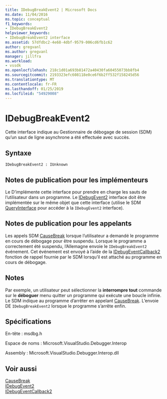 ```yaml
---
title: IDebugBreakEvent2 | Microsoft Docs
ms.date: 11/04/2016
ms.topic: conceptual
f1_keywords:
- IDebugBreakEvent2
helpviewer_keywords:
- IDebugBreakEvent2 interface
ms.assetid: 57dfdbc2-4e68-4dbf-9579-006cd6fb1c62
author: gregvanl
ms.author: gregvanl
manager: jillfra
ms.workload:
- vssdk
ms.openlocfilehash: 218c1d01a693b81472a40430fa60455073bb8fb4
ms.sourcegitcommit: 2193323efc608118e0ce6f6b2ff532f158245d56
ms.translationtype: MT
ms.contentlocale: fr-FR
ms.lasthandoff: 01/25/2019
ms.locfileid: "54929008"
---
```

# <a name="idebugbreakevent2"></a>IDebugBreakEvent2
Cette interface indique au Gestionnaire de débogage de session (SDM) qu’un saut de ligne asynchrone a été effectuée avec succès.  
  
## <a name="syntax"></a>Syntaxe  
  
```  
IDebugBreakEvent2 : IUnknown  
```  
  
## <a name="notes-for-implementers"></a>Notes de publication pour les implémenteurs  
 Le D’implémente cette interface pour prendre en charge les sauts de l’utilisateur dans un programme. Le [IDebugEvent2](../../../extensibility/debugger/reference/idebugevent2.md) interface doit être implémentée sur le même objet que cette interface (utilise le SDM [QueryInterface](/cpp/atl/queryinterface) pour accéder à la `IDebugEvent2` interface).  
  
## <a name="notes-for-callers"></a>Notes de publication pour les appelants  
 Les appels SDM [CauseBreak](../../../extensibility/debugger/reference/idebugprogram2-causebreak.md) lorsque l’utilisateur a demandé le programme en cours de débogage pour être suspendu. Lorsque le programme a correctement été suspendu, l’Allemagne envoie le `IDebugBreakEvent2` événement. Cet événement est envoyé à l’aide de la [IDebugEventCallback2](../../../extensibility/debugger/reference/idebugeventcallback2.md) fonction de rappel fournie par le SDM lorsqu’il est attaché au programme en cours de débogage.  
  
## <a name="remarks"></a>Notes  
 Par exemple, un utilisateur peut sélectionner la **interrompre tout** commande sur le **déboguer** menu quitter un programme qui exécute une boucle infinie. Le SDM indique au programme d’arrêter en appelant [CauseBreak](../../../extensibility/debugger/reference/idebugprogram2-causebreak.md). L’envoie DE `IDebugBreakEvent2` lorsque le programme s’arrête enfin.  
  
## <a name="requirements"></a>Spécifications  
 En-tête : msdbg.h  
  
 Espace de noms : Microsoft.VisualStudio.Debugger.Interop  
  
 Assembly : Microsoft.VisualStudio.Debugger.Interop.dll  
  
## <a name="see-also"></a>Voir aussi  
 [CauseBreak](../../../extensibility/debugger/reference/idebugprogram2-causebreak.md)   
 [IDebugEvent2](../../../extensibility/debugger/reference/idebugevent2.md)   
 [IDebugEventCallback2](../../../extensibility/debugger/reference/idebugeventcallback2.md)